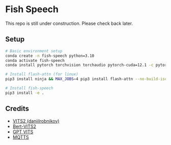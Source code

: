 # Fish Speech

This repo is still under construction. Please check back later.

## Setup
```bash
# Basic environment setup
conda create -n fish-speech python=3.10
conda activate fish-speech
conda install pytorch torchvision torchaudio pytorch-cuda=12.1 -c pytorch -c nvidia

# Install flash-attn (for linux)
pip3 install ninja && MAX_JOBS=4 pip3 install flash-attn --no-build-isolation

# Install fish-speech
pip3 install -e .
```

## Credits
- [VITS2 (daniilrobnikov)](https://github.com/daniilrobnikov/vits2)
- [Bert-VITS2](https://github.com/fishaudio/Bert-VITS2)
- [GPT VITS](https://github.com/innnky/gpt-vits)
- [MQTTS](https://github.com/b04901014/MQTTS)
